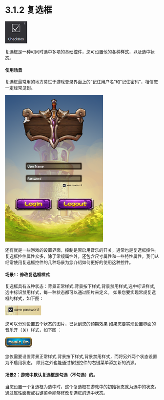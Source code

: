 # 3.1.2 复选框


 ![image](res/image065.png)

复选框是一种可同时选中多项的基础控件，您可设置他的各种样式，以及选中状态。

#### 使用场景
复选框最常用的地方莫过于游戏登录界面上的“记住用户名”和“记住密码”，相信您一定经常见到。

  ![image](res/image066.png)

还有就是一些游戏的设置界面，控制是否启用音乐的开关，通常也是复选框控件。
复选框控件属性众多，除了常规属性外，还包含尺寸属性和一些特性属性，我们从经常使用复选框控件的几种场景为您介绍如何更好的使用这种控件。

#### 场景1：修改复选框样式
复选框具有五种状态：背景正常样式,背景按下样式,背景禁用样式,选中标识样式,选中标识禁用样式，每一种状态都可以通过图片来定义。
如果您要实现常规复选框的样式，如下图：

  ![image](res/image067.png)

您可以分别设置五个状态的图片，已达到您的预期效果
如果您要实现设置界面的音乐开（关）样式，如下图 ：

![image](res/image068.png)

 
您仅需要设置背景正常样式,背景按下样式,背景禁用样式，而将另外两个状态设置为不启用状态。
除此之外也能通过按钮控件的右键菜单添加新的资源。

#### 场景2：游戏中默认复选框是勾选（不勾选）的。
当您设置一个复选框为选中时，这个复选框在游戏中的初始状态就为选中的状态。
通过属性面板或右键菜单能够修改复选框的选中状态。

